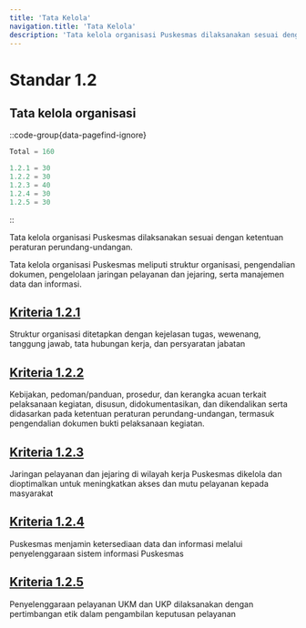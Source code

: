 ```yaml
---
title: 'Tata Kelola'
navigation.title: 'Tata Kelola'
description: 'Tata kelola organisasi Puskesmas dilaksanakan sesuai dengan ketentuan peraturan perundang-undangan. Tata kelola organisasi Puskesmas meliputi struktur organisasi, pengendalian dokumen, pengelolaan jaringan pelayanan dan jejaring, serta manajemen data dan informasi. '
---
```


# Standar 1.2 

## Tata kelola organisasi 

::code-group{data-pagefind-ignore}
```js [Nilai]
Total = 160
```
```js [Kriteria]
1.2.1 = 30
1.2.2 = 30
1.2.3 = 40
1.2.4 = 30
1.2.5 = 30
```
::

Tata kelola organisasi Puskesmas dilaksanakan sesuai dengan ketentuan peraturan perundang-undangan. 

Tata kelola organisasi Puskesmas meliputi struktur organisasi, pengendalian dokumen, pengelolaan jaringan pelayanan dan jejaring, serta manajemen data dan informasi. 
## [Kriteria 1.2.1](/1/2/1) 
Struktur organisasi ditetapkan dengan kejelasan tugas, wewenang, tanggung jawab, tata hubungan kerja, dan persyaratan jabatan 
## [Kriteria 1.2.2](/1/2/2) 
Kebijakan, pedoman/panduan, prosedur, dan kerangka acuan terkait pelaksanaan kegiatan, disusun, didokumentasikan, dan dikendalikan serta didasarkan pada ketentuan peraturan perundang-undangan, termasuk pengendalian dokumen bukti pelaksanaan kegiatan. 
## [Kriteria 1.2.3](/1/2/3) 
Jaringan pelayanan dan jejaring di wilayah kerja Puskesmas dikelola dan dioptimalkan untuk meningkatkan akses dan mutu pelayanan kepada masyarakat 
## [Kriteria 1.2.4](/1/2/4) 
Puskesmas menjamin ketersediaan data dan informasi melalui penyelenggaraan sistem informasi Puskesmas 
## [Kriteria 1.2.5](/1/2/5) 
Penyelenggaraan pelayanan UKM dan UKP dilaksanakan dengan pertimbangan etik dalam pengambilan keputusan pelayanan 
